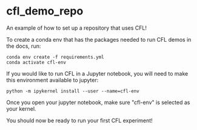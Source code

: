 # cfl_demo_repo
An example of how to set up a repository that uses CFL!

To create a conda env that has the packages needed to run CFL demos in the 
docs, run:

```
conda env create -f requirements.yml
conda activate cfl-env
```

If you would like to run CFL in a Jupyter notebook, you will need to make
this environment available to jupyter: 

```
python -m ipykernel install --user --name=cfl-env
```

Once you open your jupyter notebook, make sure "cfl-env" is selected as
your kernel.

You should now be ready to run your first CFL experiment!